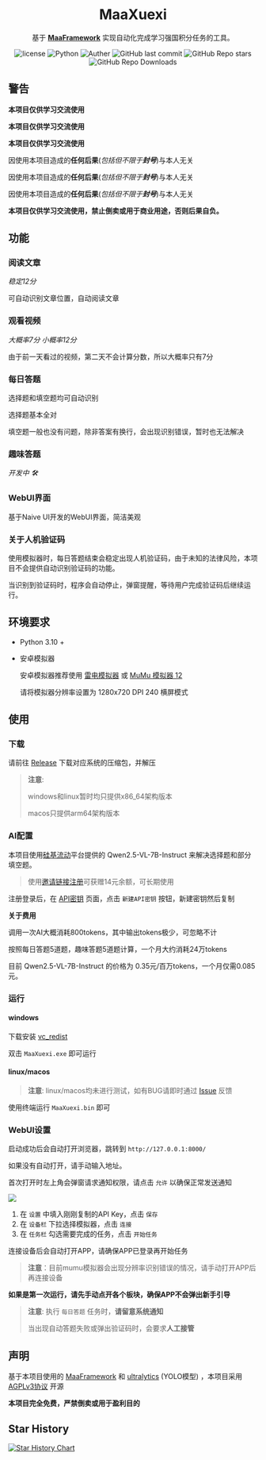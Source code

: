 
<div align="center">

# MaaXuexi

基于 **[MaaFramework](https://github.com/MaaXYZ/MaaFramework)** 实现自动化完成学习强国积分任务的工具。

</div>

<p align="center">
  <img alt="license" src="https://img.shields.io/github/license/ravizhan/MaaXuexi">
  <img alt="Python" src="https://img.shields.io/badge/Python 3.12-3776AB?logo=python&logoColor=white">
  <img alt="Auther" src="https://img.shields.io/badge/code%20by-ravi-127fca">
  <img alt="GitHub last commit" src="https://img.shields.io/github/last-commit/ravizhan/MaaXuexi">
  <img alt="GitHub Repo stars" src="https://img.shields.io/github/stars/ravizhan/MaaXuexi">
  <img alt="GitHub Repo Downloads" src="https://img.shields.io/github/downloads/ravizhan/MaaXuexi/total?style=social">
</p>

## 警告

**本项目仅供学习交流使用**

**本项目仅供学习交流使用**

**本项目仅供学习交流使用**

因使用本项目造成的**任何后果**(*包括但不限于**封号***)与本人无关

因使用本项目造成的**任何后果**(*包括但不限于**封号***)与本人无关

因使用本项目造成的**任何后果**(*包括但不限于**封号***)与本人无关

**本项目仅供学习交流使用，禁止倒卖或用于商业用途，否则后果自负。**

## 功能
### 阅读文章
*稳定12分*

可自动识别文章位置，自动阅读文章
### 观看视频
*大概率7分 小概率12分*

由于前一天看过的视频，第二天不会计算分数，所以大概率只有7分 
### 每日答题
选择题和填空题均可自动识别

选择题基本全对

填空题一般也没有问题，除非答案有换行，会出现识别错误，暂时也无法解决
### 趣味答题
*开发中 🛠️*
### WebUI界面
基于Naive UI开发的WebUI界面，简洁美观
### 关于人机验证码
使用模拟器时，每日答题结束会稳定出现人机验证码，由于未知的法律风险，本项目不会提供自动识别验证码的功能。

当识别到验证码时，程序会自动停止，弹窗提醒，等待用户完成验证码后继续运行。
## 环境要求

- Python 3.10 +

- 安卓模拟器

  安卓模拟器推荐使用 [雷电模拟器](https://www.ldmnq.com/) 或 [MuMu 模拟器 12](https://mumu.163.com/)
  
  请将模拟器分辨率设置为 1280x720 DPI 240 横屏模式

## 使用

### 下载
请前往 [Release](https://github.com/ravizhan/MaaXuexi/releases) 下载对应系统的压缩包，并解压
> **注意**: 
> 
> windows和linux暂时均只提供x86_64架构版本
> 
> macos只提供arm64架构版本

### AI配置

本项目使用[硅基流动](https://siliconflow.cn/)平台提供的 Qwen2.5-VL-7B-Instruct 来解决选择题和部分填空题。
> 使用[邀请链接注册](https://cloud.siliconflow.cn/i/krMRM7qS)可获赠14元余额，可长期使用

注册登录后，在 [API密钥](https://cloud.siliconflow.cn/account/ak) 页面，点击 `新建API密钥` 按钮，新建密钥然后复制

**关于费用**

调用一次AI大概消耗800tokens，其中输出tokens极少，可忽略不计

按照每日答题5道题，趣味答题5道题计算，一个月大约消耗24万tokens

目前 Qwen2.5-VL-7B-Instruct 的价格为 0.35元/百万tokens，一个月仅需0.085元。
### 运行
#### windows
下载安装 [vc_redist](https://aka.ms/vs/17/release/vc_redist.x64.exe)

双击 `MaaXuexi.exe` 即可运行
#### linux/macos
> **注意**: linux/macos均未进行测试，如有BUG请即时通过 [Issue](https://github.com/ravizhan/MaaXuexi/issues) 反馈

使用终端运行 `MaaXuexi.bin` 即可
### WebUI设置
启动成功后会自动打开浏览器，跳转到 `http://127.0.0.1:8000/`

如果没有自动打开，请手动输入地址。

首次打开时左上角会弹窗请求通知权限，请点击 `允许` 以确保正常发送通知

![](https://img.ravi.top/img/470c7498ff549abdb61f820522ace6f9.png)

1. 在 `设置` 中填入刚刚复制的API Key，点击 `保存`
2. 在 `设备栏` 下拉选择模拟器，点击 `连接`
3. 在 `任务栏` 勾选需要完成的任务，点击 `开始任务`

连接设备后会自动打开APP，请确保APP已登录再开始任务
> **注意**：目前mumu模拟器会出现分辨率识别错误的情况，请手动打开APP后再连接设备

**如果是第一次运行，请先手动点开各个板块，确保APP不会弹出新手引导**

> **注意**: 执行 `每日答题` 任务时，**请留意系统通知**
> 
> 当出现自动答题失败或弹出验证码时，会要求**人工接管**
> 
## 声明

基于本项目使用的 [MaaFramework](https://pypi.org/project/MaaFw/) 和 [ultralytics](https://github.com/ultralytics/ultralytics) (YOLO模型) ，本项目采用 [AGPLv3协议](https://github.com/ravizhan/MaaXuexi/blob/main/LICENSE) 开源

**本项目完全免费，严禁倒卖或用于盈利目的**

## Star History

<a href="https://www.star-history.com/#ravizhan/MaaXuexi&Date">
 <picture>
   <source media="(prefers-color-scheme: dark)" srcset="https://api.star-history.com/svg?repos=ravizhan/MaaXuexi&type=Date&theme=dark" />
   <source media="(prefers-color-scheme: light)" srcset="https://api.star-history.com/svg?repos=ravizhan/MaaXuexi&type=Date" />
   <img alt="Star History Chart" src="https://api.star-history.com/svg?repos=ravizhan/MaaXuexi&type=Date" />
 </picture>
</a>